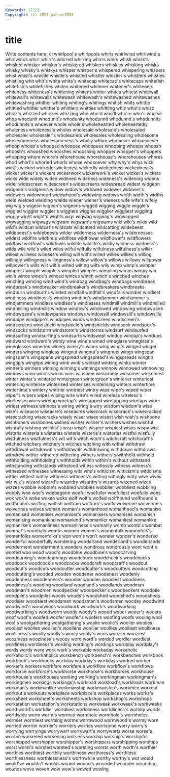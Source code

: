 ```yaml
---
Keywords: 12221
Copyright: (C) 2021 parsee1053
---
```


# title

Write contents here.
ol whirlpool's whirlpools whirls whirlwind whirlwind's whirlwinds whirr
whirr's whirred whirring whirrs whirs whisk whisk's whisked whisker whisker's
whiskered whiskers whiskies whisking whisks whisky whisky's whiskys whisper whisper's
whispered whispering whispers whist whist's whistle whistle's whistled whistler whistler's
whistlers whistles whistling whit whit's white white's whitecap whitecap's whitecaps
whitefish whitefish's whitefishes whiten whitened whitener whitener's whiteners whiteness whiteness's
whitening whitens whiter whites whitest whitewall whitewall's whitewalls whitewash whitewash's
whitewashed whitewashes whitewashing whither whiting whiting's whitings whitish whits whittle
whittled whittler whittler's whittlers whittles whittling whiz whiz's whizz whizz's
whizzed whizzes whizzing who who'd who'll who're who's who've whoa
whodunit whodunit's whodunits whodunnit whodunnit's whodunnits whodunnits's whoever whole whole's
wholehearted wholeheartedly wholeness wholeness's wholes wholesale wholesale's wholesaled wholesaler wholesaler's
wholesalers wholesales wholesaling wholesome wholesomeness wholesomeness's wholly whom whomever whomsoever
whoop whoop's whooped whoopee whoopees whooping whoops whoosh whoosh's whooshed
whooshes whooshing whopper whopper's whoppers whopping whore whore's whorehouse whorehouse's
whorehouses whores whorl whorl's whorled whorls whose whosoever why why's
whys wick wick's wicked wickeder wickedest wickedly wickedness wickedness's wicker
wicker's wickers wickerwork wickerwork's wicket wicket's wickets wicks wide widely
widen widened wideness wideness's widening widens wider widescreen widescreen's widescreens
widespread widest widgeon widgeon's widgeons widow widow's widowed widower widower's
widowers widowhood widowhood's widowing widows width width's widths wield wielded
wielding wields wiener wiener's wieners wife wife's wifely wig wig's
wigeon wigeon's wigeons wigged wigging wiggle wiggle's wiggled wiggler wiggler's
wigglers wiggles wigglier wiggliest wiggling wiggly wight wight's wights wigs
wigwag wigwag's wigwagged wigwagging wigwags wigwam wigwam's wigwams wiki wiki's
wikis wild wild's wildcat wildcat's wildcats wildcatted wildcatting wildebeest wildebeest's
wildebeests wilder wilderness wilderness's wildernesses wildest wildfire wildfire's wildfires wildflower
wildflower's wildflowers wildfowl wildfowl's wildfowls wildlife wildlife's wildly wildness wildness's
wilds wile wile's wiled wiles wilful wilfully wilfulness wilfulness's wilier
wiliest wiliness wiliness's wiling will will's willed willies willies's willing
willingly willingness willingness's willow willow's willows willowy willpower willpower's wills
wilt wilt's wilted wilting wilts wily wimp wimp's wimpier wimpiest
wimple wimple's wimpled wimples wimpling wimps wimpy win win's wince
wince's winced winces winch winch's winched winches winching wincing wind
wind's windbag windbag's windbags windbreak windbreak's windbreaker windbreaker's windbreakers windbreaks
windburn windburn's winded windfall windfall's windfalls windier windiest windiness windiness's
winding winding's windjammer windjammer's windjammers windlass windlass's windlasses windmill windmill's
windmilled windmilling windmills window window's windowed windowing windowpane windowpane's windowpanes
windows windowsill windowsill's windowsills windpipe windpipe's windpipes winds windscreen windscreen's
windscreens windshield windshield's windshields windsock windsock's windsocks windstorm windstorm's windstorms
windsurf windsurfed windsurfing windsurfing's windsurfs windswept windup windup's windups windward
windward's windy wine wine's wined wineglass wineglass's wineglasses wineries winery
winery's wines wing wing's winged winger wingers winging wingless wingnut
wingnut's wingnuts wings wingspan wingspan's wingspans wingspread wingspread's wingspreads wingtip
wingtip's wingtips wining wink wink's winked winking winks winner winner's
winners winning winning's winnings winnow winnowed winnowing winnows wino wino's
winos wins winsome winsomely winsomer winsomest winter winter's wintered wintergreen
wintergreen's winterier winteriest wintering winterise winterised winterises winterising winters wintertime
wintertime's wintery wintrier wintriest wintry wipe wipe's wiped wiper wiper's
wipers wipes wiping wire wire's wired wireless wireless's wirelesses wires
wiretap wiretap's wiretapped wiretapping wiretaps wirier wiriest wiriness wiriness's wiring
wiring's wiry wisdom wisdom's wise wise's wiseacre wiseacre's wiseacres wisecrack
wisecrack's wisecracked wisecracking wisecracks wisely wiser wises wisest wish wish's
wishbone wishbone's wishbones wished wisher wisher's wishers wishes wishful wishfully
wishing wishlist's wisp wisp's wispier wispiest wisps wispy wist wistaria
wistaria's wistarias wisteria wisteria's wisterias wistful wistfully wistfulness wistfulness's wit
wit's witch witch's witchcraft witchcraft's witched witchery witchery's witches witching
with withal withdraw withdrawal withdrawal's withdrawals withdrawing withdrawn withdraws withdrew
wither withered withering withers withers's withheld withhold withholding withholding's withholds
within within's without withstand withstanding withstands withstood witless witlessly witness
witness's witnessed witnesses witnessing wits wits's witticism witticism's witticisms wittier
wittiest wittily wittiness wittiness's witting wittingly witty wive wives wiz
wiz's wizard wizard's wizardry wizardry's wizards wizened wizes wizzes wobble
wobble's wobbled wobbles wobblier wobbliest wobbling wobbly woe woe's woebegone
woeful woefuller woefullest woefully woes wok wok's woke woken woks
wolf wolf's wolfed wolfhound wolfhound's wolfhounds wolfing wolfish wolfram wolfram's
wolfs wolverine wolverine's wolverines wolves woman woman's womanhood womanhood's womanise
womanised womaniser womaniser's womanisers womanises womanish womanising womankind womankind's womanlier
womanliest womanlike womanlike's womanliness womanliness's womanly womb womb's wombat wombat's
wombats wombs women women's womenfolk womenfolk's womenfolks womenfolks's won won's
won't wonder wonder's wondered wonderful wonderfully wondering wonderland wonderland's wonderlands
wonderment wonderment's wonders wondrous wondrously wont wont's wonted woo wood
wood's woodbine woodbine's woodcarving woodcarving's woodcarvings woodchuck woodchuck's woodchucks woodcock
woodcock's woodcocks woodcraft woodcraft's woodcut woodcut's woodcuts woodcutter woodcutter's woodcutters
woodcutting woodcutting's wooded wooden woodener woodenest woodenly woodenness woodenness's woodier
woodies woodiest woodiness woodiness's wooding woodland woodland's woodlands woodman woodman's
woodmen woodpecker woodpecker's woodpeckers woodpile woodpile's woodpiles woods woods's woodshed
woodshed's woodsheds woodsier woodsiest woodsman woodsman's woodsmen woodsy woodwind woodwind's
woodwinds woodwork woodwork's woodworking woodworking's woodworm woody woody's wooed wooer
wooer's wooers woof woof's woofed woofer woofer's woofers woofing woofs
wooing wool wool's woolgathering woolgathering's woolie woolie's woolier woolies wooliest
woollen woollen's woollens woollier woollies woolliest woolliness woolliness's woolly woolly's
wooly wooly's woos woozier wooziest wooziness wooziness's woozy word word's
worded wordier wordiest wordiness wordiness's wording wording's wordings wordplay wordplay's
words wordy wore work work's workable workaday workaholic workaholic's workaholics
workbench workbench's workbenches workbook workbook's workbooks workday workday's workdays worked
worker worker's workers workfare workfare's workflow workflow's workflows workforce workforce's
workhorse workhorse's workhorses workhouse workhouse's workhouses working working's workingman workingman's
workingmen workings workings's workload workload's workloads workman workman's workmanlike workmanship
workmanship's workmen workout workout's workouts workplace workplace's workplaces works works's
worksheet worksheet's worksheets workshop workshop's workshops workstation workstation's workstations workweek
workweek's workweeks world world's worldlier worldliest worldliness worldliness's worldly worlds
worldwide worm worm's wormed wormhole wormhole's wormholes wormier wormiest worming
worms wormwood wormwood's wormy worn worried worrier worrier's worriers worries
worrisome worry worry's worrying worryings worrywart worrywart's worrywarts worse worse's
worsen worsened worsening worsens worship worship's worshipful worshipped worshipper worshipper's
worshippers worshipping worships worst worst's worsted worsted's worsting worsts worth
worth's worthier worthies worthiest worthily worthiness worthiness's worthless worthlessness worthlessness's
worthwhile worthy worthy's wot would would've wouldn't woulds wound wound's
wounded wounder wounding wounds wove woven wow wow's wowed wowing
